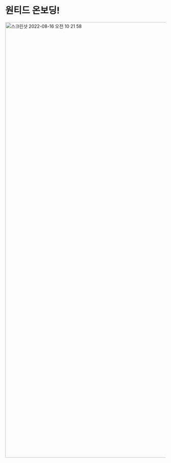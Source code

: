 # 원티드 온보딩!

<img width="1363" alt="스크린샷 2022-08-16 오전 10 21 58" src="https://user-images.githubusercontent.com/55525574/184778853-ac75364a-ce68-49b2-9df7-11e63ac8f458.png">
